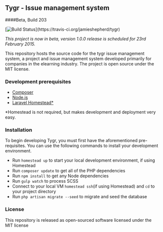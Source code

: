 ## Tygr - Issue management system
####Beta, Build 203

[![Build Status](https://travis-ci.org/jamieshepherd/tygr.svg?)](https://travis-ci.org/jamieshepherd/tygr)

*This project is now in beta, version 1.0.0 release is scheduled for 23rd February 2015.*

This repository hosts the source code for the tygr issue management system, a project and issue management system developed primarily for companies in the elearning industry. The project is open source under the MIT license.

### Development prerequisites

* [Composer](https://getcomposer.org/)
* [Node.js](nodejs.org)
* [Laravel Homestead*](http://laravel.com/docs/master/homestead)

*Homestead is not required, but makes development and deployment very easy.

### Installation

To begin developing Tygr, you must first have the aforementioned pre-requisites. You can use the following commands to install your development environment.

* Run `homestead up` to start your local development environment, if using Homestead
* Run `composer update` to get all of the PHP dependencies
* Run `npm install` to get any Node dependencies
* Run `gulp watch` to process SCSS
* Connect to your local VM `homestead ssh`(if using Homestead) and `cd` to your project directory
* Run `php artisan migrate --seed` to migrate and seed the database

### License
This repository is released as open-sourced software licensed under the MIT license
